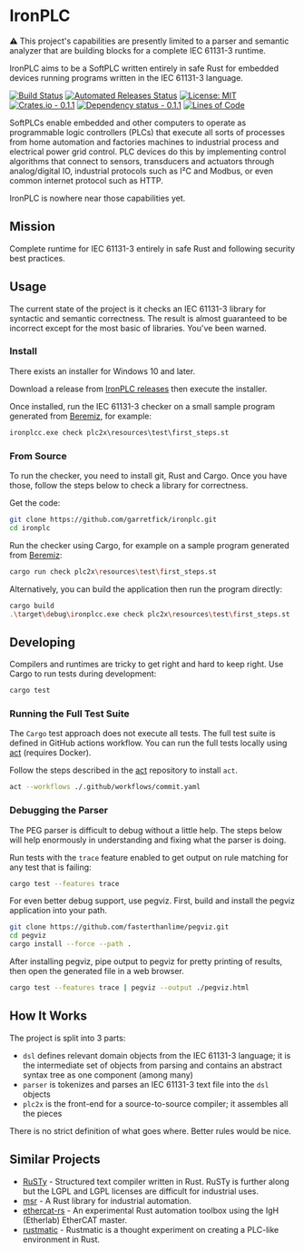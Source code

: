 # IronPLC

⚠ This project's capabilities are presently limited to a parser and
semantic analyzer that are building blocks for a complete IEC 61131-3 runtime.

IronPLC aims to be a SoftPLC written entirely in safe Rust for embedded
devices running programs written in the IEC 61131-3 language.

[![Build Status](https://github.com/garretfick/ironplc/workflows/Build%20and%20Test/badge.svg)](https://github.com/garretfick/ironplc/actions?query=workflow%3ABuild-and-Test)
[![Automated Releases Status](https://github.com/garretfick/ironplc/workflows/Publish%20IronPLC%20Releases/badge.svg)](https://github.com/garretfick/ironplc/actions?query=workflow%3APublish-IronPLC-Releases)
[![License: MIT](https://img.shields.io/badge/License-MIT-green.svg)](https://opensource.org/licenses/MIT)
[![Crates.io - 0.1.1](https://img.shields.io/crates/v/ironplc-plc2x)](https://crates.io/crates/ironplc-plc2x)
[![Dependency status - 0.1.1](https://deps.rs/crate/ironplc-plc2x/0.1.1/status.svg)](https://deps.rs/crate/ironplc-plc2x/0.1.1)
[![Lines of Code](https://tokei.rs/b1/github/garretfick/ironplc)](https://github.com/XAMPPRocky/tokei)

SoftPLCs enable embedded and other computers to operate as programmable logic
controllers (PLCs) that execute all sorts of processes from home automation
and factories machines to industrial process and electrical power grid control.
PLC devices do this by implementing control algorithms that connect to sensors,
transducers and actuators through analog/digital IO, industrial protocols such as
I²C and Modbus, or even common internet protocol such as HTTP.

IronPLC is nowhere near those capabilities yet.

## Mission

Complete runtime for IEC 61131-3 entirely in safe Rust and following
security best practices.

## Usage

The current state of the project is it checks an IEC 61131-3 library for
syntactic and semantic correctness. The result is almost guaranteed to be
incorrect except for the most basic of libraries. You've been warned.

### Install

There exists an installer for Windows 10 and later.

Download a release from [IronPLC releases](https://github.com/garretfick/ironplc/releases)
then execute the installer.

Once installed, run the IEC 61131-3 checker on a small sample program generated
from [Beremiz](https://beremiz.org/), for example:

```cmd
ironplcc.exe check plc2x\resources\test\first_steps.st
```

### From Source

To run the checker, you need to install git, Rust and Cargo. Once you have
those, follow the steps below to check a library for correctness.

Get the code:

```sh
git clone https://github.com/garretfick/ironplc.git
cd ironplc
```

Run the checker using Cargo, for example on a sample program generated from
[Beremiz](https://beremiz.org/):

```sh
cargo run check plc2x\resources\test\first_steps.st
```

Alternatively, you can build the application then run the program directly:

```sh
cargo build
.\target\debug\ironplcc.exe check plc2x\resources\test\first_steps.st
```

## Developing

Compilers and runtimes are tricky to get right and hard to keep right. Use
Cargo to run tests during development:

```sh
cargo test
```

### Running the Full Test Suite

The `Cargo` test approach does not execute all tests. The full test suite
is defined in GitHub actions workflow. You can run the full tests locally
using [act](https://github.com/nektos/act) (requires Docker).

Follow the steps described in the [act](https://github.com/nektos/act)
repository to install `act`.

```sh
act --workflows ./.github/workflows/commit.yaml
```

### Debugging the Parser

The PEG parser is difficult to debug without a little help. The steps below
will help enormously in understanding and fixing what the parser is doing.

Run tests with the `trace` feature enabled to get output on rule matching
for any test that is failing:

```sh
cargo test --features trace
```

For even better debug support, use pegviz. First, build and install the pegviz
application into your path.

```sh
git clone https://github.com/fasterthanlime/pegviz.git
cd pegviz
cargo install --force --path .
```

After installing pegviz, pipe output to pegviz for pretty printing of results,
then open the generated file in a web browser.

```sh
cargo test --features trace | pegviz --output ./pegviz.html
```

## How It Works

The project is split into 3 parts:

* `dsl` defines relevant domain objects from the IEC 61131-3 language; it is
   the intermediate set of objects from parsing and contains an abstract syntax
   tree as one component (among many)
* `parser` is tokenizes and parses an IEC 61131-3 text file into the `dsl`
   objects
* `plc2x` is the front-end for a source-to-source compiler; it assembles all
   the pieces

There is no strict definition of what goes where. Better rules would be nice.

## Similar Projects

* [RuSTy](https://github.com/PLC-lang/rusty) - Structured text compiler written in Rust. RuSTy is further along but the LGPL and LGPL licenses are difficult for industrial uses.
* [msr](https://github.com/slowtec/msr) - A Rust library for industrial automation.
* [ethercat-rs](https://github.com/birkenfeld/ethercat-rs) - An experimental Rust automation toolbox using the IgH (Etherlab) EtherCAT master.
* [rustmatic](https://github.com/NOP0/rustmatic) - Rustmatic is a thought experiment on creating a PLC-like environment in Rust.
